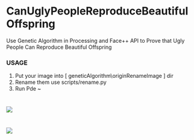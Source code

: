# CanUglyPeopleReproduceBeautifulOffspring
Use Genetic Algorithm in Processing and Face++ API to Prove that Ugly People Can Reproduce Beautiful Offspring

### USAGE
1. Put your image into [ geneticAlgorithm\originRenameImage ] dir
2. Rename them use scripts/rename.py
3. Run Pde ~

# [<img src="http://7tsy46.com1.z0.glb.clouddn.com/bang.gif">](https://github.com/dayinji/CanUglyPeopleReproduceBeautifulOffspring)
# [<img src="http://7tsy46.com1.z0.glb.clouddn.com/%E6%9C%AA%E6%A0%87%E9%A2%98-5.gif">](https://github.com/dayinji/CanUglyPeopleReproduceBeautifulOffspring)
